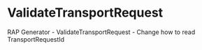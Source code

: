 # ValidateTransportRequest
RAP Generator - ValidateTransportRequest - Change how to read TransportRequestId
